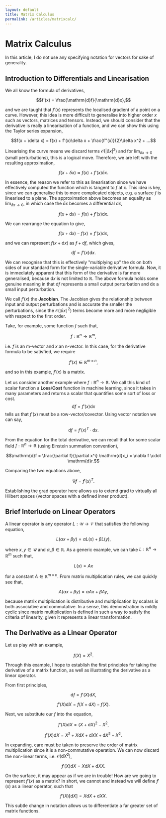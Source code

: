 ```yaml
---
layout: default
title: Matrix Calculus
permalink: /articles/matrixcalc/
---
```


# Matrix Calculus

In this article, I do not use any specifying notation for vectors for sake of generality.

## Introduction to Differentials and Linearisation

We all know the formula of derivatives,

$$f'(x) = \frac{\mathrm{d}f}{\mathrm{d}x},$$

and we are taught that $f'(x)$ represents the localised gradient of a point on a curve.
However, this idea is more difficult to generalise into higher order $x$ such as vectors, matrices and tensors.
Instead, we should consider that the derivative is really a linearisation of a function, and we can show this using the Taylor series expansion,

$$f(x + \delta x) = f(x) + f'(x)\delta x + \frac{f''(x)}{2}\delta x^2 + ...$$

Linearising the curve means we discard terms $\mathcal{O}(|\delta x|^2)$ and for $\lim_{\delta x \rightarrow 0}$ (small perturbations), this is a logical move.
Therefore, we are left with the resulting approximation,

$$f(x + \delta x) \approx f(x) + f'(x)\delta x.$$

In essence, the reason we refer to this as linearisation since we have effectively computed the function which is tangent to $f$ at $x$. This idea is key, since we can generalise this to more complicated objects, e.g. a surface $f$ is linearised to a plane.
The approximation above becomes an equality as $\lim_{\delta x \rightarrow 0}$, in which case the $\delta x$ becomes a differential $\mathrm{d}x$,

$$f(x + \mathrm{d}x) = f(x) + f'(x)\mathrm{d}x.$$

We can rearrange the equation to give,

$$f(x + \mathrm{d}x) - f(x) = f'(x)\mathrm{d}x,$$

and we can represent $f(x + \mathrm{d}x)$ as $f + \mathrm{d}f$, which gives,

$$\mathrm{d}f = f'(x)\mathrm{d}x.$$

We can recognise that this is effectively "multiplying up" the $\mathrm{d}x$ on both sides of our standard form for the single-variable derivative formula.
Now, it is immediately apparent that this form of the derivative is far more generalised, because $\mathrm{d}x$ is not limited to $\mathbb{R}$. The above formula holds some genuine meaning in that $\mathrm{d}f$ represents a small output perturbation and $\mathrm{d}x$ a small input perturbation.

We call $f'(x)$ the **Jacobian**. The Jacobian gives the relationship between input and output perturbations and is accurate the smaller the perturbations, since the $\mathcal{O}(\mid \delta x \mid ^2)$ terms become more and more negligible with respect to the first order.

Take, for example, some function $f$ such that,

$$f : \mathbb{R}^n \rightarrow \mathbb{R}^m,$$

i.e. $f$ is an m-vector and $x$ an n-vector. In this case, for the derivative formula to be satisfied, we require

$$f'(x) \in \mathbb{R}^{m \times n},$$

and so in this example, $f'(x)$ is a matrix.

Let us consider another example where $f : \mathbb{R}^n \rightarrow \mathbb{R}$. We call this kind of scalar function a **Loss**/**Cost** function in machine learning, since it takes in many parameters and returns a scalar that quantifies some sort of loss or cost.
$$\mathrm{d}f = f'(x)\mathrm{d}x$$ tells us that $f'(x)$ must be a row-vector/covector. Using vector notation we can say,

$$\mathrm{d}f = f'(x)^T \cdot \mathrm{d}x.$$

From the equation for the total derivative, we can recall that for some scalar field $f : \mathbb{R}^n \rightarrow \mathbb{R}$ (using Einstein summation convention),

$$\mathrm{d}f = \frac{\partial f}{\partial x^i} \mathrm{d}x_i = \nabla f \cdot \mathrm{d}r.$$

Comparing the two equations above,

$$ \nabla f = f'(x)^T .$$

Establishing the grad operator here allows us to extend grad to virtually all Hilbert spaces (vector spaces with a defined inner product).

## Brief Interlude on Linear Operators

A linear operator is any operator $L: \mathcal{U} \rightarrow \mathcal{V}$ that satisfies the following equation,

$$L(\alpha x + \beta y) = \alpha L(x) + \beta L(y),$$

where $x, y \in \mathcal{U}$ and $\alpha , \beta \in \mathbb{R}$. As a generic example, we can take $L: \mathbb{R}^n \rightarrow \mathbb{R}^m$ such that,

$$L(x) = Ax$$

for a constant $A \in \mathbb{R}^{m \times n}$. From matrix multiplication rules, we can quickly see that,

$$A(\alpha x + \beta y) = \alpha Ax + \beta Ay,$$

because matrix multiplication is distributive and multiplication by scalars is both associative and commutative.
In a sense, this demonstration is mildly cyclic since matrix multiplication is defined in such a way to satisfy the criteria of linearity, given it represents a linear transformation.

## The Derivative as a Linear Operator

Let us play with an example,

$$f(X) = X^2.$$

Through this example, I hope to establish the first principles for taking the derivative of a matrix function, as well as illustrating the derivative as a linear operator.

From first principles,

$$\mathrm{d}f = f'(X)\mathrm{d}X,$$

$$f'(X)\mathrm{d}X = f(X + \mathrm{d}X) - f(X).$$

Next, we substitute our $f$ into the equation,

$$f'(X)\mathrm{d}X = (X + \mathrm{d}X)^2 - X^2,$$

$$f'(X)\mathrm{d}X = X^2 + X \mathrm{d}X + \mathrm{d}X X + \mathrm{d}X^2 - X^2.$$

In expanding, care must be taken to preserve the order of matrix multiplication since it is a non-commutative operation. We can now discard the non-linear terms, i.e. $\mathcal{O}(\mathrm{d}X^2)$,

$$f'(X)\mathrm{d}X = X \mathrm{d}X + \mathrm{d}X X.$$

On the surface, it may appear as if we are in trouble! How are we going to represent $f'(x)$ as a matrix? In short, we cannot and instead we will define $f'(x)$ as a linear operator, such that

$$f'(X)[\mathrm{d}X] = X \mathrm{d}X + \mathrm{d}X X.$$

This subtle change in notation allows us to differentiate a far greater set of matrix functions.

